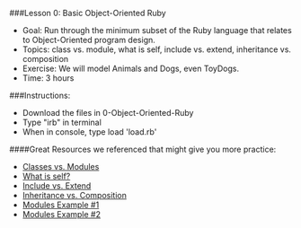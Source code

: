 ###Lesson 0: Basic Object-Oriented Ruby

- Goal: Run through the minimum subset of the Ruby language that relates to Object-Oriented program design.
- Topics: class vs. module, what is self, include vs. extend, inheritance vs. composition
- Exercise: We will model Animals and Dogs, even ToyDogs.
- Time: 3 hours

###Instructions:
- Download the files in 0-Object-Oriented-Ruby
- Type "irb" in terminal
- When in console, type load 'load.rb'

####Great Resources we referenced that might give you more practice:
- [Classes vs. Modules](http://learnrubythehardway.org/book/ex40.html)
- [What is self?](http://www.railstips.org/blog/archives/2009/05/11/class-and-instance-methods-in-ruby/)
- [Include vs. Extend](http://www.railstips.org/blog/archives/2009/05/15/include-vs-extend-in-ruby/)
- [Inheritance vs. Composition](http://learnrubythehardway.org/book/ex44.html)
- [Modules Example #1](http://www.rubyfleebie.com/an-introduction-to-modules-part-1/)
- [Modules Example #2](http://www.rubyfleebie.com/an-introduction-to-modules-part-2/)
